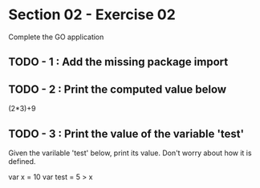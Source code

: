# Section 02 - Exercise 02

Complete the GO application

## TODO - 1 : Add the missing package import

## TODO - 2 : Print the computed value below

(2*3)+9

## TODO - 3 : Print the value of the variable 'test'

Given the varilable 'test' below, print its value. Don't worry about how it is defined.

var x = 10
var test = 5 > x